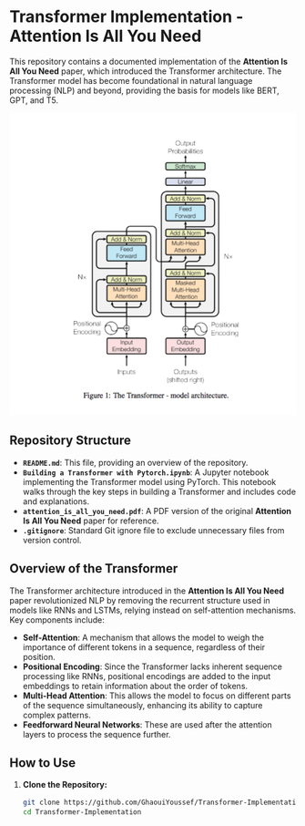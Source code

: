 # Transformer Implementation - Attention Is All You Need

This repository contains a documented implementation of the **Attention Is All You Need** paper, which introduced the Transformer architecture. The Transformer model has become foundational in natural language processing (NLP) and beyond, providing the basis for models like BERT, GPT, and T5.

![plot](/images/transformerachitecture.png)


## Repository Structure

- **`README.md`**: This file, providing an overview of the repository.
- **`Building a Transformer with Pytorch.ipynb`**: A Jupyter notebook implementing the Transformer model using PyTorch. This notebook walks through the key steps in building a Transformer and includes code and explanations.
- **`attention_is_all_you_need.pdf`**: A PDF version of the original **Attention Is All You Need** paper for reference.
- **`.gitignore`**: Standard Git ignore file to exclude unnecessary files from version control.

## Overview of the Transformer

The Transformer architecture introduced in the **Attention Is All You Need** paper revolutionized NLP by removing the recurrent structure used in models like RNNs and LSTMs, relying instead on self-attention mechanisms. Key components include:

- **Self-Attention**: A mechanism that allows the model to weigh the importance of different tokens in a sequence, regardless of their position.
- **Positional Encoding**: Since the Transformer lacks inherent sequence processing like RNNs, positional encodings are added to the input embeddings to retain information about the order of tokens.
- **Multi-Head Attention**: This allows the model to focus on different parts of the sequence simultaneously, enhancing its ability to capture complex patterns.
- **Feedforward Neural Networks**: These are used after the attention layers to process the sequence further.
  
## How to Use

1. **Clone the Repository:**
   ```bash
   git clone https://github.com/GhaouiYoussef/Transformer-Implementation.git
   cd Transformer-Implementation

